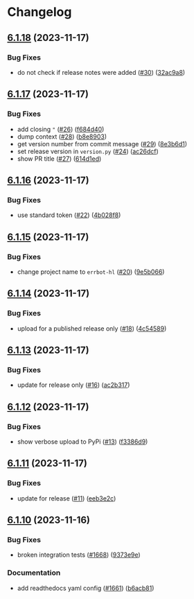 # Changelog

## [6.1.18](https://github.com/Hapag-Lloyd/errbot/compare/6.1.17...6.1.18) (2023-11-17)


### Bug Fixes

* do not check if release notes were added ([#30](https://github.com/Hapag-Lloyd/errbot/issues/30)) ([32ac9a8](https://github.com/Hapag-Lloyd/errbot/commit/32ac9a8997263ef2a60f160b5112d7ff75855905))

## [6.1.17](https://github.com/Hapag-Lloyd/errbot/compare/6.1.16...6.1.17) (2023-11-17)


### Bug Fixes

* add closing `"` ([#26](https://github.com/Hapag-Lloyd/errbot/issues/26)) ([f684d40](https://github.com/Hapag-Lloyd/errbot/commit/f684d400250d5a8c0be83bf88a8ed68cf13194db))
* dump context ([#28](https://github.com/Hapag-Lloyd/errbot/issues/28)) ([b8e8903](https://github.com/Hapag-Lloyd/errbot/commit/b8e8903733b12cbe648d8c2004d66730338e8ed6))
* get version number from commit message ([#29](https://github.com/Hapag-Lloyd/errbot/issues/29)) ([8e3b6d1](https://github.com/Hapag-Lloyd/errbot/commit/8e3b6d189c402ab47d8ee8d70ba6a3848f9016c1))
* set release version in `version.py` ([#24](https://github.com/Hapag-Lloyd/errbot/issues/24)) ([ac26dcf](https://github.com/Hapag-Lloyd/errbot/commit/ac26dcf61f78ff2f87b5c8bcf70b911810cfb999))
* show PR title ([#27](https://github.com/Hapag-Lloyd/errbot/issues/27)) ([614d1ed](https://github.com/Hapag-Lloyd/errbot/commit/614d1ed92e10703ce2f38d47ca36eb2d285231f7))

## [6.1.16](https://github.com/Hapag-Lloyd/errbot/compare/6.1.15...6.1.16) (2023-11-17)


### Bug Fixes

* use standard token ([#22](https://github.com/Hapag-Lloyd/errbot/issues/22)) ([4b028f8](https://github.com/Hapag-Lloyd/errbot/commit/4b028f81cc4b35c421732a22fe61b47d799a71bd))

## [6.1.15](https://github.com/Hapag-Lloyd/errbot/compare/6.1.14...6.1.15) (2023-11-17)


### Bug Fixes

* change project name to `errbot-hl` ([#20](https://github.com/Hapag-Lloyd/errbot/issues/20)) ([9e5b066](https://github.com/Hapag-Lloyd/errbot/commit/9e5b0664c2e624e09ccbe0bfb9e7c791623206d5))

## [6.1.14](https://github.com/Hapag-Lloyd/errbot/compare/6.1.13...6.1.14) (2023-11-17)


### Bug Fixes

* upload for a published release only ([#18](https://github.com/Hapag-Lloyd/errbot/issues/18)) ([4c54589](https://github.com/Hapag-Lloyd/errbot/commit/4c545893005aebb3208d5f72823e7a8a31dd50a5))

## [6.1.13](https://github.com/Hapag-Lloyd/errbot/compare/6.1.12...6.1.13) (2023-11-17)


### Bug Fixes

* update for release only ([#16](https://github.com/Hapag-Lloyd/errbot/issues/16)) ([ac2b317](https://github.com/Hapag-Lloyd/errbot/commit/ac2b31748bb6acb06cec9ead5e7de79ecdc06413))

## [6.1.12](https://github.com/Hapag-Lloyd/errbot/compare/6.1.11...6.1.12) (2023-11-17)


### Bug Fixes

* show verbose upload to PyPi ([#13](https://github.com/Hapag-Lloyd/errbot/issues/13)) ([f3386d9](https://github.com/Hapag-Lloyd/errbot/commit/f3386d987d0ef7af24aedadae524078e73f4d8ae))

## [6.1.11](https://github.com/Hapag-Lloyd/errbot/compare/6.1.10...6.1.11) (2023-11-17)


### Bug Fixes

* update for release ([#11](https://github.com/Hapag-Lloyd/errbot/issues/11)) ([eeb3e2c](https://github.com/Hapag-Lloyd/errbot/commit/eeb3e2ceb4ebccea2e6e9b664e72bf78fbec3e01))

## [6.1.10](https://github.com/Hapag-Lloyd/errbot/compare/6.1.9...6.1.10) (2023-11-16)


### Bug Fixes

* broken integration tests ([#1668](https://github.com/Hapag-Lloyd/errbot/issues/1668)) ([9373e9e](https://github.com/Hapag-Lloyd/errbot/commit/9373e9ebc7b0b8c2ad17c5ccb5a38f08692068ad))


### Documentation

* add readthedocs yaml config ([#1661](https://github.com/Hapag-Lloyd/errbot/issues/1661)) ([b6acb81](https://github.com/Hapag-Lloyd/errbot/commit/b6acb8150265a614c32248b758a822261b9fea57))
